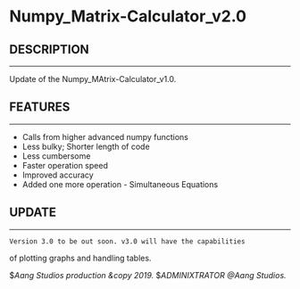 # Numpy_Matrix-Calculator_v2.0

## DESCRIPTION
---------------------------------
Update of the Numpy_MAtrix-Calculator_v1.0. 

## FEATURES
---------------------------------
- Calls from higher advanced numpy functions
- Less bulky; Shorter length of code
- Less cumbersome
- Faster operation speed
- Improved accuracy
- Added one more operation - Simultaneous Equations

## UPDATE
---------------------------------
    Version 3.0 to be out soon. v3.0 will have the capabilities 
of plotting graphs and handling tables.


$_Aang Studios production &copy 2019._
$_ADMINIXTRATOR @Aang Studios._
